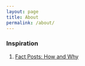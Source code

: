 ```yaml
---
layout: page
title: About
permalink: /about/
---
```


### Inspiration

1. [Fact Posts: How and Why](https://www.lesswrong.com/posts/Sdx6A6yLByRRs8iLY/fact-posts-how-and-why)

